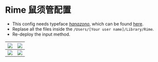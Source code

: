# Rime 鼠须管配置

- This config needs typeface  [_hanazono_](http://fonts.jp/hanazono/), which can be found [here](.materials).
- Replase all the files inside the `/Users/[Your user name]/Library/Rime`.
- Re-deploy the input method.


|![](https://i.loli.net/2018/11/05/5be04de6a0683.png)|![](https://i.loli.net/2018/11/05/5be05258f0f38.png)|
|:--:|:--:|
|![](https://i.loli.net/2018/11/05/5be0525898c86.png)|![](https://i.loli.net/2018/11/05/5be05259015e3.png)|

